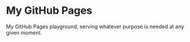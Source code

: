 # My GitHub Pages

My GitHub Pages playground, serving whatever purpose is needed at any given moment.
